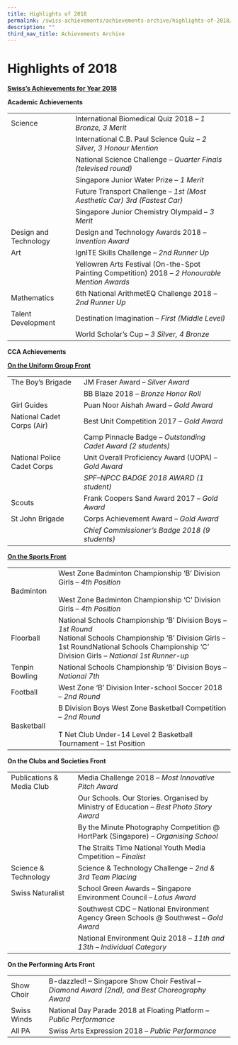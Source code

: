 ```yaml
---
title: Highlights of 2018
permalink: /swiss-achievements/achievements-archive/highlights-of-2018/
description: ""
third_nav_title: Achievements Archive
---
```

# Highlights of 2018

<b><u>Swiss’s Achievements for Year 2018</u></b>

**Academic Achievements**

|                       |                                                                                               |
|-----------------------|-----------------------------------------------------------------------------------------------|
| Science               | International Biomedical Quiz 2018 – *1 Bronze, 3 Merit*                                        |
|                       | International C.B. Paul Science Quiz – *2 Silver, 3 Honour Mention*                             |
|                       | National Science Challenge – *Quarter Finals (televised round)*                                 |
|                       | Singapore Junior Water Prize – *1 Merit*              |
|                       | Future Transport Challenge – *1st (Most Aesthetic Car) 3rd (Fastest Car)*                       |
|                       | Singapore Junior Chemistry Olympaid – *3 Merit*                                                 |
| Design and Technology | Design and Technology Awards 2018 – *Invention Award*                                           |
| Art                   | IgnITE Skills Challenge – *2nd Runner Up*                                                       |
|                       | Yellowren Arts Festival (On-the-Spot Painting Competition) 2018 – *2 Honourable Mention Awards* |
| Mathematics           | 6th National ArithmetEQ Challenge 2018 – *2nd Runner Up*                                        |
| Talent Development    | Destination Imagination – *First (Middle Level)*                                                |
|                       | World Scholar’s Cup – *3 Silver, 4 Bronze*                                                      |




**CCA Achievements**

<b><u>On the Uniform Group Front</u></b>


|                             |                                                            |
|--------------------|------------|
| The Boy’s Brigade           | JM Fraser Award – *Silver Award*                             |
|                             | BB Blaze 2018 – *Bronze Honor Roll*                          |
| Girl Guides                 | Puan Noor Aishah Award – *Gold Award*                        |
| National Cadet Corps (Air)  | Best Unit Competition 2017 – *Gold Award*                    |
|                             | Camp Pinnacle Badge – *Outstanding Cadet Award (2 students)* |
| National Police Cadet Corps | Unit Overall Proficiency Award (UOPA) – *Gold Award*         |
|                             | *SPF–NPCC BADGE 2018 AWARD (1 student)*                      |
| Scouts                      | Frank Coopers Sand Award 2017 – *Gold Award*                 |
| St John Brigade             | Corps Achievement Award – *Gold Award*                       |
|                             | *Chief Commissioner’s Badge 2018 (9 students)*               |

<b><u>On the Sports Front</u></b>

|                |                                                         |
|----------------|--------------|
| Badminton      | West Zone Badminton Championship ‘B’ Division Girls – *4th Position*<br><br>West Zone Badminton Championship ‘C’ Division Girls – *4th Position*          |
| Floorball      | National Schools Championship ‘B’ Division Boys – *1st Round*<br>National Schools Championship ‘B’ Division Girls – 1st RoundNational Schools Championship ‘C’ Division Girls – *National 1st Runner-up* |
| Tenpin Bowling | National Schools Championship ‘B’ Division Boys – *National 7th*                                                                                                                                       |
| Football       | West Zone ‘B’ Division Inter-school Soccer 2018 – *2nd Round*                                                                                                                                          |
| Basketball     | B Division Boys West Zone Basketball Competition – *2nd Round*<br><br>T Net Club Under-14 Level 2 Basketball Tournament – 1st Position                                                                 |

**On the Clubs and Societies Front**

|                           |                                                                                       |
|---------------------------|---------------------------------------------------------------------------------------|
| Publications &amp; Media Club | Media Challenge 2018 – *Most Innovative Pitch Award*                                    |
|                           | Our Schools. Our Stories. Organised by Ministry of Education – *Best Photo Story Award* |
|                           | By the Minute Photography Competition @ HortPark (Singapore) – *Organising School*      |
|                           | The Straits Time National Youth Media Cmpetition – *Finalist*                           |
| Science &amp; Technology      | Science &amp; Technology Challenge – *2nd &amp; 3rd Team Placing*                               |
| Swiss Naturalist          | School Green Awards – Singapore Environment Council – *Lotus Award*                     |
|                           | Southwest CDC – National Environment Agency Green Schools @ Southwest – *Gold Award*    |
|                           | National Environment Quiz 2018 – *11th and 13th – Individual Category*                  |

**On the&nbsp;Performing Arts Front**

|             |                                      |
|-------------|----------------------------|
| Show Choir  | B-dazzled! – Singapore Show Choir Festival – *Diamond Award (2nd), and Best Choreography Award* |
| Swiss Winds | National Day Parade 2018 at Floating Platform – *Public Performance*                            |
| All PA      | Swiss Arts Expression 2018 – *Public Performance*                                               |